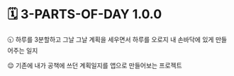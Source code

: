 # 🗓️ 3-PARTS-OF-DAY 1.0.0

🕤 하루를 3분할하고 그날 그날 계획을 세우면서 하루를 오로지 내 손바닥에 있게 만들어주는 일지

😌 기존에 내가 공책에 쓰던 계획일지를 앱으로 만들어보는 프로젝트
